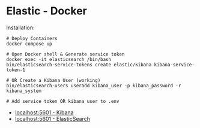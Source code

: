 # Elastic - Docker

Installation:
```
# Deploy Containers
docker compose up

# Open Docker shell & Generate service token
docker exec -it elasticsearch /bin/bash
bin/elasticsearch-service-tokens create elastic/kibana kibana-service-token-1

# OR Create a Kibana User (working)
bin/elasticsearch-users useradd kibana_user -p kibana_password -r kibana_system

# Add service token OR kibana user to .env
```

- [localhost:5601 - Kibana](http://localhost:5601)
- [localhost:5601 - ElasticSearch](http://localhost:9200)